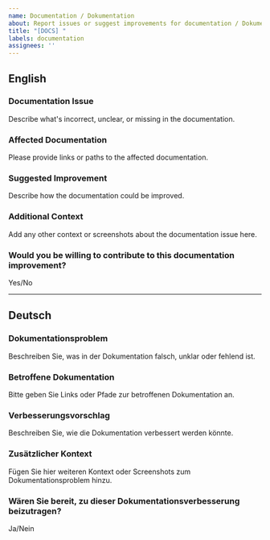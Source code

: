 ```yaml
---
name: Documentation / Dokumentation
about: Report issues or suggest improvements for documentation / Dokumentationsprobleme melden oder Verbesserungen vorschlagen
title: "[DOCS] "
labels: documentation
assignees: ''
---
```


## English

### Documentation Issue
Describe what's incorrect, unclear, or missing in the documentation.

### Affected Documentation
Please provide links or paths to the affected documentation.

### Suggested Improvement
Describe how the documentation could be improved.

### Additional Context
Add any other context or screenshots about the documentation issue here.

### Would you be willing to contribute to this documentation improvement?
Yes/No

---

## Deutsch

### Dokumentationsproblem
Beschreiben Sie, was in der Dokumentation falsch, unklar oder fehlend ist.

### Betroffene Dokumentation
Bitte geben Sie Links oder Pfade zur betroffenen Dokumentation an.

### Verbesserungsvorschlag
Beschreiben Sie, wie die Dokumentation verbessert werden könnte.

### Zusätzlicher Kontext
Fügen Sie hier weiteren Kontext oder Screenshots zum Dokumentationsproblem hinzu.

### Wären Sie bereit, zu dieser Dokumentationsverbesserung beizutragen?
Ja/Nein
